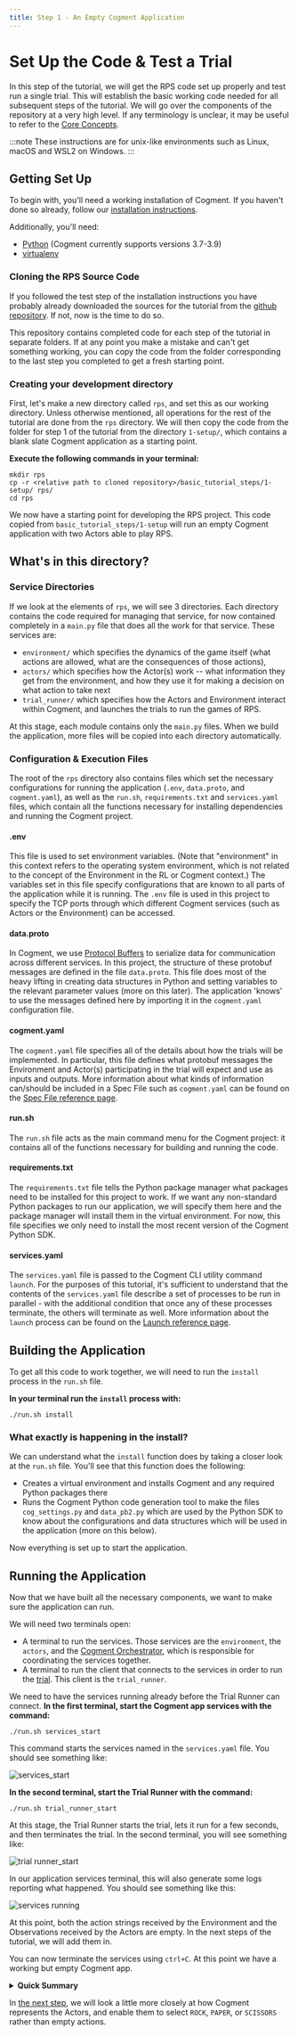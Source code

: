 ```yaml
---
title: Step 1 - An Empty Cogment Application
---
```


# Set Up the Code & Test a Trial

In this step of the tutorial, we will get the RPS code set up properly and test run a single trial. This will establish the basic working code needed for all subsequent steps of the tutorial. We will go over the components of the repository at a very high level. If any terminology is unclear, it may be useful to refer to the [Core Concepts](../core-concepts.md).

:::note
These instructions are for unix-like environments such as Linux, macOS and WSL2 on Windows.
:::

## Getting Set Up

To begin with, you'll need a working installation of Cogment. If you haven't done so already, follow our [installation instructions](../../reference/cli/index.md).

Additionally, you'll need:

-   [Python](https://www.python.org/) (Cogment currently supports versions 3.7-3.9)
-   [virtualenv](https://virtualenv.pypa.io/en/latest/)

### Cloning the RPS Source Code

If you followed the test step of the installation instructions you have probably already downloaded the sources for the tutorial from the [github repository](https://github.com/cogment/cogment-tutorial-rps). If not, now is the time to do so.

This repository contains completed code for each step of the tutorial in separate folders. If at any point you make a mistake and can't get something working, you can copy the code from the folder corresponding to the last step you completed to get a fresh starting point.

### Creating your development directory

First, let's make a new directory called `rps`, and set this as our working directory. Unless otherwise mentioned, all operations for the rest of the tutorial are done from the `rps` directory. We will then copy the code from the folder for step 1 of the tutorial from the directory `1-setup/`, which contains a blank slate Cogment application as a starting point.

**Execute the following commands in your terminal:**

```console
mkdir rps
cp -r <relative path to cloned repository>/basic_tutorial_steps/1-setup/ rps/
cd rps
```

We now have a starting point for developing the RPS project. This code copied from `basic_tutorial_steps/1-setup` will run an empty Cogment application with two Actors able to play RPS.

## What's in this directory?

### Service Directories

If we look at the elements of `rps`, we will see 3 directories. Each directory contains the code required for managing that service, for now contained completely in a `main.py` file that does all the work for that service. These services are:

-   `environment/` which specifies the dynamics of the game itself (what actions are allowed, what are the consequences of those actions),
-   `actors/` which specifies how the Actor(s) work -- what information they get from the environment, and how they use it for making a decision on what action to take next
-   `trial_runner/` which specifies how the Actors and Environment interact within Cogment, and launches the trials to run the games of RPS.

At this stage, each module contains only the `main.py` files. When we build the application, more files will be copied into each directory automatically.

### Configuration & Execution Files

The root of the `rps` directory also contains files which set the necessary configurations for running the application (`.env`, `data.proto`, and `cogment.yaml`), as well as the `run.sh`, `requirements.txt` and `services.yaml` files, which contain all the functions necessary for installing dependencies and running the Cogment project.

#### .env

This file is used to set environment variables. (Note that "environment" in this context refers to the operating system environment, which is not related to the concept of the Environment in the RL or Cogment context.) The variables set in this file specify configurations that are known to all parts of the application while it is running. The `.env` file is used in this project to specify the TCP ports through which different Cogment services (such as Actors or the Environment) can be accessed.

#### data.proto

In Cogment, we use [Protocol Buffers](https://developers.google.com/protocol-buffers/) to serialize data for communication across different services. In this project, the structure of these protobuf messages are defined in the file `data.proto`. This file does most of the heavy lifting in creating data structures in Python and setting variables to the relevant parameter values (more on this later). The application 'knows' to use the messages defined here by importing it in the `cogment.yaml` configuration file.

#### cogment.yaml

The `cogment.yaml` file specifies all of the details about how the trials will be implemented. In particular, this file defines what protobuf messages the Environment and Actor(s) participating in the trial will expect and use as inputs and outputs. More information about what kinds of information can/should be included in a Spec File such as `cogment.yaml` can be found on the [Spec File reference page](../../reference/cogment-yaml.md).

#### run.sh

The `run.sh` file acts as the main command menu for the Cogment project: it contains all of the functions necessary for building and running the code.

#### requirements.txt

The `requirements.txt` file tells the Python package manager what packages need to be installed for this project to work. If we want any non-standard Python packages to run our application, we will specify them here and the package manager will install them in the virtual environment. For now, this file specifies we only need to install the most recent version of the Cogment Python SDK.

#### services.yaml

The `services.yaml` file is passed to the Cogment CLI utility command `launch`. For the purposes of this tutorial, it's sufficient to understand that the contents of the `services.yaml` file describe a set of processes to be run in parallel - with the additional condition that once any of these processes terminate, the others will terminate as well. More information about the `launch` process can be found on the [Launch reference page](../../reference/cli/launch.md).

## Building the Application

To get all this code to work together, we will need to run the `install` process in the `run.sh` file.

**In your terminal run the `install` process with:**

```console
./run.sh install
```

### What exactly is happening in the install?

We can understand what the `install` function does by taking a closer look at the `run.sh` file. You'll see that this function does the following:

-   Creates a virtual environment and installs Cogment and any required Python packages there
-   Runs the Cogment Python code generation tool to make the files `cog_settings.py` and `data_pb2.py` which are used by the Python SDK to know about the configurations and data structures which will be used in the application (more on this below).

Now everything is set up to start the application.

## Running the Application

Now that we have built all the necessary components, we want to make sure the application can run.

We will need two terminals open:

-   A terminal to run the services. Those services are the `environment`, the `actors`, and the [Cogment Orchestrator](../../reference/cli/orchestrator.md), which is responsible for coordinating the services together.
-   A terminal to run the client that connects to the services in order to run the [trial](../core-concepts.md#trials). This client is the `trial_runner`.

We need to have the services running already before the Trial Runner can connect. **In the first terminal, start the Cogment app services with the command:**

```console
./run.sh services_start
```

This command starts the services named in the `services.yaml` file. You should see something like:

![services_start](../imgs/services_start.png)

**In the second terminal, start the Trial Runner with the command:**

```console
./run.sh trial_runner_start
```

At this stage, the Trial Runner starts the trial, lets it run for a few seconds, and then terminates the trial. In the second terminal, you will see something like:

![trial runner_start](../imgs/trial_runner_start.png)

In our application services terminal, this will also generate some logs reporting what happened. You should see something like this:

![services running](../imgs/services_running_1.png)

At this point, both the action strings received by the Environment and the Observations received by the Actors are empty. In the next steps of the tutorial, we will add them in.

You can now terminate the services using `ctrl+C`. At this point we have a working but empty Cogment app.

<details>
<summary><b><span style={{fontSize: "20px"}}>Quick Summary</span></b></summary>

We got the RPS code from the [github repository](https://github.com/cogment/cogment-tutorial-rps), and created a new directory `rps` to work from.

We ran

```console
./run.sh install
```

to build the necessary elements to get the app up and running.

In one terminal, we started the `orchestrator`, `environment`, and `actors` services with:

```console
./run.sh services_start
```

In a second terminal, we started the trial runner to begin a trial with:

```console
./run.sh client_start
```

The client terminal printed the start and end of the trial, and the services trial reported some empty actions.

</details>

In [the next step](./2-actors-in-cogment.md), we will look a little more closely at how Cogment represents the Actors, and enable them to select `ROCK`, `PAPER`, or `SCISSORS` rather than empty actions.
